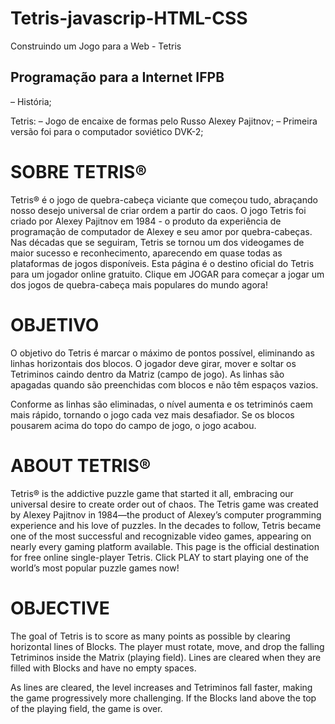 # Tetris-javascrip-HTML-CSS
Construindo um Jogo para a Web - Tetris

## Programação para a Internet IFPB
– História;

Tetris:
– Jogo de encaixe de formas pelo Russo Alexey Pajitnov;
– Primeira versão foi para o computador soviético DVK-2;


# SOBRE TETRIS®

Tetris® é o jogo de quebra-cabeça viciante que começou tudo, abraçando nosso desejo universal de criar ordem a partir do caos. O jogo Tetris foi criado por Alexey Pajitnov em 1984 - o produto da experiência de programação de computador de Alexey e seu amor por quebra-cabeças. Nas décadas que se seguiram, Tetris se tornou um dos videogames de maior sucesso e reconhecimento, aparecendo em quase todas as plataformas de jogos disponíveis. Esta página é o destino oficial do Tetris para um jogador online gratuito. Clique em JOGAR para começar a jogar um dos jogos de quebra-cabeça mais populares do mundo agora!

# OBJETIVO

O objetivo do Tetris é marcar o máximo de pontos possível, eliminando as linhas horizontais dos blocos. O jogador deve girar, mover e soltar os Tetriminos caindo dentro da Matriz (campo de jogo). As linhas são apagadas quando são preenchidas com blocos e não têm espaços vazios.

Conforme as linhas são eliminadas, o nível aumenta e os tetriminós caem mais rápido, tornando o jogo cada vez mais desafiador. Se os blocos pousarem acima do topo do campo de jogo, o jogo acabou.

# ABOUT TETRIS®

Tetris® is the addictive puzzle game that started it all, embracing our universal desire to create order out of chaos. The Tetris game was created by Alexey Pajitnov in 1984—the product of Alexey’s computer programming experience and his love of puzzles. In the decades to follow, Tetris became one of the most successful and recognizable video games, appearing on nearly every gaming platform available. This page is the official destination for free online single-player Tetris. Click PLAY to start playing one of the world’s most popular puzzle games now!

# OBJECTIVE

The goal of Tetris is to score as many points as possible by clearing horizontal lines of Blocks. The player must rotate, move, and drop the falling Tetriminos inside the Matrix (playing field). Lines are cleared when they are filled with Blocks and have no empty spaces.

As lines are cleared, the level increases and Tetriminos fall faster, making the game progressively more challenging. If the Blocks land above the top of the playing field, the game is over.
